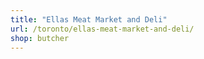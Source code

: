 ```yaml
---
title: "Ellas Meat Market and Deli"
url: /toronto/ellas-meat-market-and-deli/
shop: butcher
---
```

